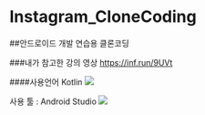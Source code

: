 # Instagram_CloneCoding

##안드로이드 개발 연습용 클론코딩

###내가 참고한 강의 영상
https://inf.run/9UVt

####사용언어 Kotlin <img src="https://blog.kakaocdn.net/dn/bhAQqJ/btqBLkiYwwj/kFFbw7J67lKAsmUtBwGqyk/img.jpg">

사용 툴 : Android Studio <img src="https://encrypted-tbn0.gstatic.com/images?q=tbn%3AANd9GcTl4FUSttgZwwk3wqszE4xzThHLYe5UyqMK9w&usqp=CAU">
